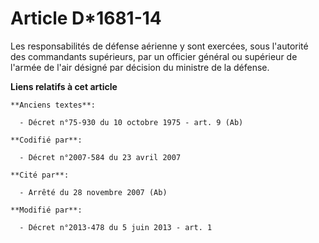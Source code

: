 # Article D*1681-14

Les responsabilités de défense aérienne y sont exercées, sous l'autorité des commandants supérieurs, par un officier général
ou supérieur de l'armée de l'air désigné par décision du ministre de la défense.

**Liens relatifs à cet article**

	**Anciens textes**:

	  - Décret n°75-930 du 10 octobre 1975 - art. 9 (Ab)

	**Codifié par**:

	  - Décret n°2007-584 du 23 avril 2007

	**Cité par**:

	  - Arrêté du 28 novembre 2007 (Ab)

	**Modifié par**:

	  - Décret n°2013-478 du 5 juin 2013 - art. 1
